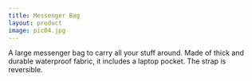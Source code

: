 ```yaml
---
title: Messenger Bag
layout: product
image: pic04.jpg
---
```


A large messenger bag to carry all your stuff around. Made of thick and durable waterproof fabric, it includes a laptop pocket. The strap is reversible.
